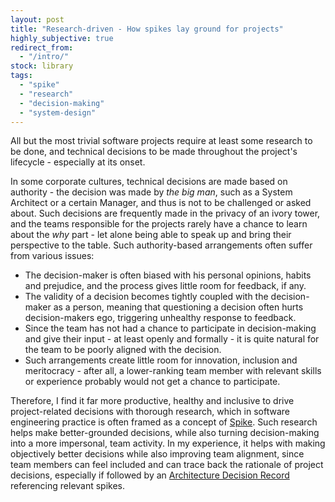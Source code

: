 ```yaml
---
layout: post
title: "Research-driven - How spikes lay ground for projects"
highly_subjective: true
redirect_from:
  - "/intro/"
stock: library
tags: 
  - "spike"
  - "research"
  - "decision-making"
  - "system-design"
---
```


All but the most trivial software projects require at least some research to be done, and technical decisions to be made throughout the project's lifecycle - especially at its onset.

In some corporate cultures, technical decisions are made based on authority - the decision was made by _the big man_, such as a System Architect or a certain Manager, and thus is not to be challenged or asked about. Such decisions are frequently made in the privacy of an ivory tower, and the teams responsible for the projects rarely have a chance to learn about the _why_ part - let alone being able to speak up and bring their perspective to the table. Such authority-based arrangements often suffer from various issues:
- The decision-maker is often biased with his personal opinions, habits and prejudice, and the process gives little room for feedback, if any.
- The validity of a decision becomes tightly coupled with the decision-maker as a person, meaning that questioning a decision often hurts decision-makers ego, triggering unhealthy response to feedback.
- Since the team has not had a chance to participate in decision-making and give their input - at least openly and formally - it is quite natural for the team to be poorly aligned with the decision.
- Such arrangements create little room for innovation, inclusion and meritocracy - after all, a lower-ranking team member with relevant skills or experience probably would not get a chance to participate.

Therefore, I find it far more productive, healthy and inclusive to drive project-related decisions with thorough research, which in software engineering practice is often framed as a concept of [Spike](https://en.wikipedia.org/wiki/Spike_(software_development)). Such research helps make better-grounded decisions, while also turning decision-making into a more impersonal, team activity. In my experience, it helps with making objectively better decisions while also improving team alignment, since team members can feel included and can trace back the rationale of project decisions, especially if followed by an [Architecture Decision Record](https://adr.github.io/) referencing relevant spikes.